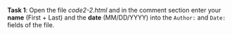 **Task 1**: Open the file _code2-2.html_ and in the comment section enter your **name** (First + Last) and the **date** (MM/DD/YYYY) into the `Author:` and `Date:` fields of the file.
